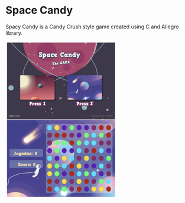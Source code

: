 # Space Candy
Spacy Candy is a Candy Crush style game created using C and Allegro library.

<img src="documentacao/assets/preview.png" alt="GameImage" width="300"/>